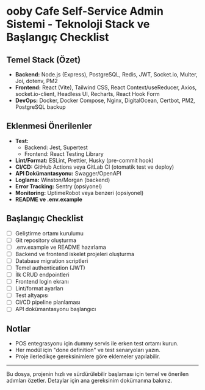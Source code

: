 # ooby Cafe Self-Service Admin Sistemi - Teknoloji Stack ve Başlangıç Checklist

## Temel Stack (Özet)
- **Backend:** Node.js (Express), PostgreSQL, Redis, JWT, Socket.io, Multer, Joi, dotenv, PM2
- **Frontend:** React (Vite), Tailwind CSS, React Context/useReducer, Axios, socket.io-client, Headless UI, Recharts, React Hook Form
- **DevOps:** Docker, Docker Compose, Nginx, DigitalOcean, Certbot, PM2, PostgreSQL backup

## Eklenmesi Önerilenler
- **Test:**
  - Backend: Jest, Supertest
  - Frontend: React Testing Library
- **Lint/Format:** ESLint, Prettier, Husky (pre-commit hook)
- **CI/CD:** GitHub Actions veya GitLab CI (otomatik test ve deploy)
- **API Dokümantasyonu:** Swagger/OpenAPI
- **Loglama:** Winston/Morgan (backend)
- **Error Tracking:** Sentry (opsiyonel)
- **Monitoring:** UptimeRobot veya benzeri (opsiyonel)
- **README ve .env.example**

## Başlangıç Checklist
- [ ] Geliştirme ortamı kurulumu
- [ ] Git repository oluşturma
- [ ] .env.example ve README hazırlama
- [ ] Backend ve frontend iskelet projeleri oluşturma
- [ ] Database migration scriptleri
- [ ] Temel authentication (JWT)
- [ ] İlk CRUD endpointleri
- [ ] Frontend login ekranı
- [ ] Lint/format ayarları
- [ ] Test altyapısı
- [ ] CI/CD pipeline planlaması
- [ ] API dokümantasyonu başlangıcı

## Notlar
- POS entegrasyonu için dummy servis ile erken test ortamı kurun.
- Her modül için "done definition" ve test senaryoları yazın.
- Proje ilerledikçe gereksinimlere göre eklemeler yapılabilir.

---
Bu dosya, projenin hızlı ve sürdürülebilir başlaması için temel ve önerilen adımları özetler. Detaylar için ana gereksinim dokümanına bakınız.
